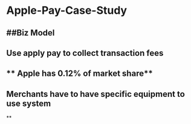 # Apple-Pay-Case-Study
##Biz Model
---
**Use apply pay to collect transaction fees**
---
** Apple has 0.12% of market share**
---
**Merchants have to have specific equipment to use system**
---
**
